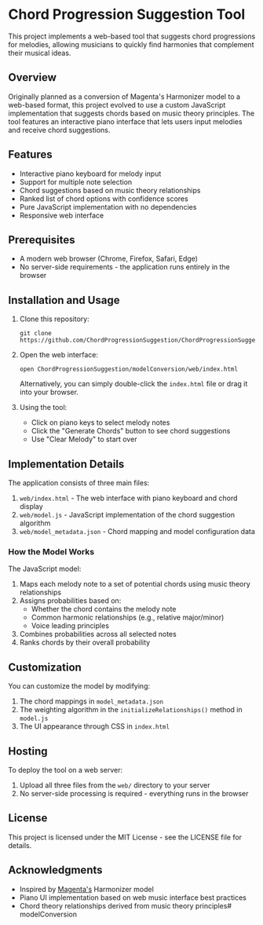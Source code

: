 # Chord Progression Suggestion Tool

This project implements a web-based tool that suggests chord progressions for melodies, allowing musicians to quickly find harmonies that complement their musical ideas.

## Overview

Originally planned as a conversion of Magenta's Harmonizer model to a web-based format, this project evolved to use a custom JavaScript implementation that suggests chords based on music theory principles. The tool features an interactive piano interface that lets users input melodies and receive chord suggestions.

## Features

- Interactive piano keyboard for melody input
- Support for multiple note selection
- Chord suggestions based on music theory relationships
- Ranked list of chord options with confidence scores
- Pure JavaScript implementation with no dependencies
- Responsive web interface

## Prerequisites

- A modern web browser (Chrome, Firefox, Safari, Edge)
- No server-side requirements - the application runs entirely in the browser

## Installation and Usage

1. Clone this repository:
   ```
   git clone https://github.com/ChordProgressionSuggestion/ChordProgressionSuggestion.git
   ```

2. Open the web interface:
   ```
   open ChordProgressionSuggestion/modelConversion/web/index.html
   ```
   
   Alternatively, you can simply double-click the `index.html` file or drag it into your browser.

3. Using the tool:
   - Click on piano keys to select melody notes
   - Click the "Generate Chords" button to see chord suggestions
   - Use "Clear Melody" to start over

## Implementation Details

The application consists of three main files:

1. `web/index.html` - The web interface with piano keyboard and chord display
2. `web/model.js` - JavaScript implementation of the chord suggestion algorithm  
3. `web/model_metadata.json` - Chord mapping and model configuration data

### How the Model Works

The JavaScript model:
1. Maps each melody note to a set of potential chords using music theory relationships
2. Assigns probabilities based on:
   - Whether the chord contains the melody note
   - Common harmonic relationships (e.g., relative major/minor)
   - Voice leading principles
3. Combines probabilities across all selected notes
4. Ranks chords by their overall probability

## Customization

You can customize the model by modifying:

1. The chord mappings in `model_metadata.json`
2. The weighting algorithm in the `initializeRelationships()` method in `model.js`
3. The UI appearance through CSS in `index.html`

## Hosting

To deploy the tool on a web server:
1. Upload all three files from the `web/` directory to your server
2. No server-side processing is required - everything runs in the browser

## License

This project is licensed under the MIT License - see the LICENSE file for details.

## Acknowledgments

- Inspired by [Magenta's](https://github.com/magenta/magenta) Harmonizer model
- Piano UI implementation based on web music interface best practices
- Chord theory relationships derived from music theory principles# modelConversion
